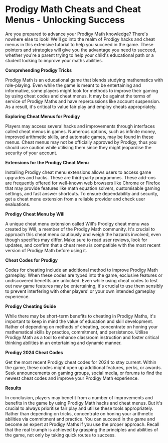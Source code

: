 # **Prodigy Math Cheats and Cheat Menus - Unlocking Success**

Are you prepared to advance your Prodigy Math knowledge? There's nowhere else to look! We'll go into the realm of Prodigy hacks and cheat menus in this extensive tutorial to help you succeed in the game. These pointers and strategies will give you the advantage you need to succeed, whether you're a parent trying to help your child's educational path or a student looking to improve your maths abilities.

**Comprehending Prodigy Tricks**

Prodigy Math is an educational game that blends studying mathematics with role-playing. Even while the game is meant to be entertaining and informative, some players might look for methods to improve their gaming by using cheat codes and cheat menus. It may be against the terms of service of Prodigy Maths and have repercussions like account suspension. As a result, it's critical to value fair play and employ cheats appropriately.

**Exploring Cheat Menus for Prodigy**

Players may access several hacks and improvements through interfaces called cheat menus in games. Numerous options, such as infinite money, improved arithmetic skills, and automatic games, may be found in these menus. Cheat menus may not be officially approved by Prodigy, thus you should use caution while utilising them since they might jeopardise the security of your account.

**Extensions for the Prodigy Cheat Menu**

Installing Prodigy cheat menu extensions allows users to access game upgrades and hacks. These are third-party programmes. These add-ons are frequently offered for well-known web browsers like Chrome or Firefox that may provide features like math equation solvers, customisable gaming settings, and fast answer shortcuts. To ensure dependability and security, get a cheat menu extension from a reliable provider and check user evaluations.

**Prodigy Cheat Menu by Will**

A unique cheat menu extension called Will's Prodigy cheat menu was created by Will, a member of the Prodigy Math community. It's crucial to approach this cheat menu cautiously and weigh the hazards involved, even though specifics may differ. Make sure to read user reviews, look for updates, and confirm that a cheat menu is compatible with the most recent version of Prodigy Math before using it.

**Cheat Codes for Prodigy**

Codes for cheating include an additional method to improve Prodigy Math gameplay. When these codes are typed into the game, exclusive features or undiscovered benefits are unlocked. Even while using cheat codes to test out new game features may be entertaining, it's crucial to use them sensibly to prevent interfering with other players' or your own intended gameplay experience.

**Prodigy Cheating Guide**

While there may be short-term benefits to cheating in Prodigy Maths, it's important to keep in mind the value of education and skill development. Rather of depending on methods of cheating, concentrate on honing your mathematical skills by practice, commitment, and persistence. Utilise Prodigy Math as a tool to enhance classroom instruction and foster critical thinking abilities in an entertaining and dynamic manner.

**Prodigy 2024 Cheat Codes**

Get the most recent Prodigy cheat codes for 2024 to stay current. Within the game, these codes might open up additional features, perks, or awards. Seek announcements on gaming groups, social media, or forums to find the newest cheat codes and improve your Prodigy Math experience.

**Results**

In conclusion, players may benefit from a number of improvements and benefits in the game by using Prodigy Math hacks and cheat menus. But it's crucial to always prioritise fair play and utilise these tools appropriately. Rather than depending on tricks, concentrate on honing your arithmetic abilities via commitment and practice. You can succeed in the game and become an expert at Prodigy Maths if you use the proper approach. Recall that the real triumph is achieved by grasping the principles and abilities of the game, not only by taking quick routes to success.
